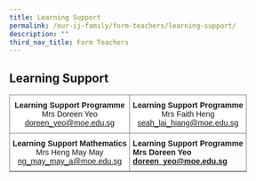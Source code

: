 ```yaml
---
title: Learning Support
permalink: /our-ij-family/form-teachers/learning-support/
description: ""
third_nav_title: Form Teachers
---
```

## Learning Support

<table style="border-collapse:collapse;border-spacing:0" class="tg"><thead><tr><th style="background-color:#FFF;border-color:inherit;border-style:solid;border-width:1px;font-family:Arial, sans-serif;font-size:14px;font-weight:normal;overflow:hidden;padding:10px 5px;text-align:center;vertical-align:top;word-break:normal"><span style="font-weight:bold">Learning Support Programme</span><br>Mrs Doreen Yeo<br><a href="mailto:doreen_yeo@moe.edu.sg">doreen_yeo@moe.edu.sg</a></th><th style="background-color:#FFF;border-color:inherit;border-style:solid;border-width:1px;font-family:Arial, sans-serif;font-size:14px;font-weight:normal;overflow:hidden;padding:10px 5px;text-align:center;vertical-align:top;word-break:normal"><span style="font-weight:bold">Learning Support Programme</span><br>Mrs Faith Heng<br><a href="mailto:seah_lai_hiang@moe.edu.sg">seah_lai_hiang@moe.edu.sg</a><br></th></tr></thead><tbody><tr><td style="background-color:#FFF;border-color:inherit;border-style:solid;border-width:1px;font-family:Arial, sans-serif;font-size:14px;overflow:hidden;padding:10px 5px;text-align:center;vertical-align:top;word-break:normal"><span style="font-weight:bold">Learning Support Mathematics</span><br>Mrs Heng May May<br><a href="mailto:ng_may_may_a@moe.edu.sg">ng_may_may_a@moe.edu.sg</a><br></td><td style="border-color:inherit;border-style:solid;border-width:1px;font-family:Arial, sans-serif;font-size:14px;font-weight:bold;overflow:hidden;padding:10px 5px;text-align:left;vertical-align:top;word-break:normal"><span style="font-weight:bold">Learning Support Programme</span><br>Mrs Doreen Yeo<br><a href="mailto:doreen_yeo@moe.edu.sg">doreen_yeo@moe.edu.sg</a></td></tr></tbody></table>
